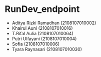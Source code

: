 # RunDev_endpoint

- Aditya Rizki Ramadhan (2108107010002)
- Khairul Auni          (2108107010016)
- T.Rifal Aulia         (2108107010064)
- Putri Ulfayani        (2108107010004)
- Sofia                 (2108107010006)
- Tyara Raynasari       (2108107010030)
